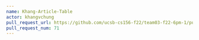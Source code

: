 ```yaml
---
name: Khang-Article-Table
actor: khangvchung
pull_request_url: https://github.com/ucsb-cs156-f22/team03-f22-6pm-1/pull/71
pull_request_num: 71
---
```

